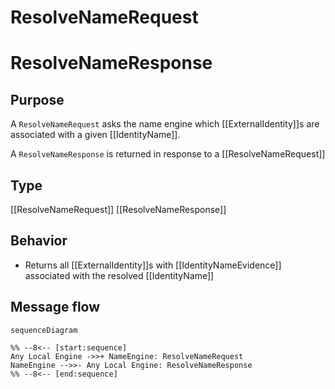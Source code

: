 <div class="message" markdown>


# ResolveNameRequest
# ResolveNameResponse

## Purpose

<!-- --8<-- [start:purpose] -->
A `ResolveNameRequest` asks the name engine which [[ExternalIdentity]]s are associated with a given [[IdentityName]].

A `ResolveNameResponse` is returned in response to a [[ResolveNameRequest]]
<!-- --8<-- [end:purpose] -->

## Type

<!-- --8<-- [start:type] -->
[[ResolveNameRequest]]
[[ResolveNameResponse]]
<!-- --8<-- [end:type] -->

## Behavior

<!-- --8<-- [start:behavior] -->
- Returns all [[ExternalIdentity]]s with [[IdentityNameEvidence]] associated with the resolved [[IdentityName]]
<!-- --8<-- [end:behavior] -->

## Message flow

<!-- --8<-- [start:messages] -->
```mermaid
sequenceDiagram

%% --8<-- [start:sequence]
Any Local Engine ->>+ NameEngine: ResolveNameRequest
NameEngine -->>- Any Local Engine: ResolveNameResponse
%% --8<-- [end:sequence]
```
<!-- --8<-- [end:messages] -->

</div>
